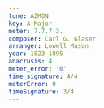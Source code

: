 ```yaml
---
tune: AZMON
key: A Major
meter: 7.7.7.3.
composer: Carl G. Glaser
arranger: Lowell Mason
year: 1823-1895
anacrusis: 4
meter_error: '0'
time_signature: 4/4
meterError: 0
timeSignature: 3/4
---
```

